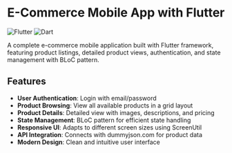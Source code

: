 # E-Commerce Mobile App with Flutter

![Flutter](https://img.shields.io/badge/Flutter-%2302569B.svg?style=for-the-badge&logo=Flutter&logoColor=white)
![Dart](https://img.shields.io/badge/dart-%230175C2.svg?style=for-the-badge&logo=dart&logoColor=white)

A complete e-commerce mobile application built with Flutter framework, featuring product listings, detailed product views, authentication, and state management with BLoC pattern.

## Features

- **User Authentication**: Login with email/password
- **Product Browsing**: View all available products in a grid layout
- **Product Details**: Detailed view with images, descriptions, and pricing
- **State Management**: BLoC pattern for efficient state handling
- **Responsive UI**: Adapts to different screen sizes using ScreenUtil
- **API Integration**: Connects with dummyjson.com for product data
- **Modern Design**: Clean and intuitive user interface

 
